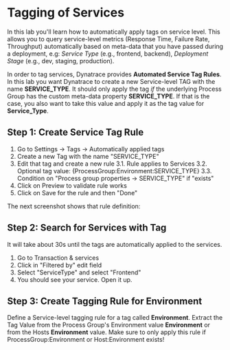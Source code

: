 # Tagging of Services

In this lab you'll learn how to automatically apply tags on service level. This allows you to query service-level metrics (Response Time, Failure Rate, Throughput) automatically based on meta-data that you have passed during a deployment, e.g: *Service Type* (e.g., frontend, backend), *Deployment Stage* (e.g., dev, staging, production).

In order to tag services, Dynatrace provides **Automated Service Tag Rules**. In this lab you want Dynatrace to create a new Service-level TAG with the name **SERVICE_TYPE**. It should only apply the tag *if* the underlying Process Group has the custom meta-data property **SERVICE_TYPE**. If that is the case, you also want to take this value and apply it as the tag value for **Service_Type**.

## Step 1: Create Service Tag Rule
1. Go to Settings -> Tags -> Automatically applied tags
1. Create a new Tag with the name "SERVICE_TYPE"
1. Edit that tag and create a new rule 3.1. Rule applies to Services 3.2. Optional tag value: {ProcessGroup:Environment:SERVICE_TYPE} 3.3. Condition on "Process group properties -> SERVICE_TYPE" if "exists"
1. Click on Preview to validate rule works
1. Click on Save for the rule and then "Done"

The next screenshot shows that rule definition:



## Step 2: Search for Services with Tag
It will take about 30s until the tags are automatically applied to the services.
1. Go to Transaction & services
1. Click in "Filtered by" edit field
1. Select "ServiceType" and select "Frontend"
1. You should see your service. Open it up.

## Step 3: Create Tagging Rule for Environment
Define a Service-level tagging rule for a tag called **Environment**. Extract the Tag Value from the Process Group's Environment value **Environment** or from the Hosts **Environment** value. Make sure to only apply this rule if ProcessGroup:Environment or Host:Environment exists!

